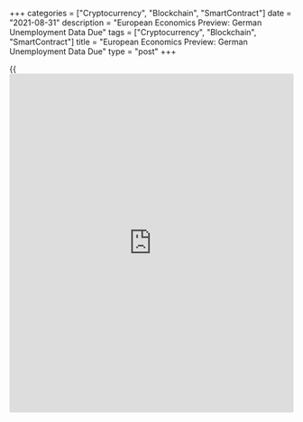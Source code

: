 +++
categories = ["Cryptocurrency", "Blockchain", "SmartContract"]
date = "2021-08-31"
description = "European Economics Preview: German Unemployment Data Due"
tags = ["Cryptocurrency", "Blockchain", "SmartContract"]
title = "European Economics Preview: German Unemployment Data Due"
type = "post"
+++

{{<iframe id="large-banner" src="https://www.bounty.group/#slide=28.0" width="100%" height="600" scrolling="no" style="border: 0px solid rgb(216, 221, 230); border-radius: 3px;">}}

Unemployment from Germany and flash consumer prices from euro area are
due on Tuesday, headlining a busy day for the European economic [news](https://www.letsplayfx.com/blog/forex-news-website/).

At 2.00 am ET, Destatis releases Germany's import prices and
unemployment reports. Economists forecast import prices to gain 13.6
percent annually in July after rising 12.9 percent in June.

At 2.45 am ET, France Insee publishes GDP, flash consumer prices and
household spending data. Consumer price inflation is seen rising to 1.7
percent in August from 1.2 percent in July.

At 3.55 am ET, Germany's unemployment data is due. The jobless rate is
forecast to fall to 5.6 percent in August from 5.7 percent in July.

At 4.00 am ET, GDP data is due from Italy and Poland. Italy's final GDP
is expected to grow 2.7 percent sequentially in the second quarter.

Half an hour later, the Bank of England publishes mortgage approvals
data for July. The number of mortgages approved in July is seen at
79,000 versus 81,340 in June.

At 5.00 am ET, Eurostat publishes euro area flash consumer prices.
Inflation is expected to rise to 2.7 percent in August from 2.2 percent
in July.

For comments and feedback [contact](https://www.playgroundfx.com/contact/): editorial@rtt[news](https://www.letsplayfx.com/blog/forex-news-website/).com

[Economic News][1]

 **What parts of the world are seeing the best (and worst) economic
performances lately? Click[here][2] to check out our [Econ Scorecard][2]
and find out! See up-to-the-moment [ranking](https://www.playgroundfx.com/blog/crypto-exchange-ranking/)s for the best and worst
performers in [GDP][2], [unemployment rate][3], [inflation][4] and much
more.**

   1. www.rtt[news](https://www.letsplayfx.com/blog/forex-news-website/).com/Content/EconomicNews.aspx
   2. www.rtt[news](https://www.letsplayfx.com/blog/forex-news-website/).com/economic-scorecard/world-rank/GDP/highest-performance.aspx
   3. www.rtt[news](https://www.letsplayfx.com/blog/forex-news-website/).com/economic-scorecard/world-rank/unemployment-rate/lowest-performance.aspx
   4. www.rtt[news](https://www.letsplayfx.com/blog/forex-news-website/).com/economic-scorecard/world-rank/CPI/highest-performance.aspx